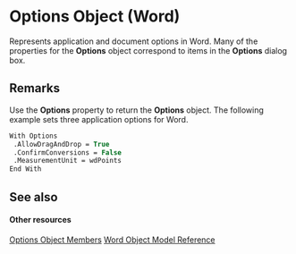 
# Options Object (Word)

Represents application and document options in Word. Many of the properties for the  **Options** object correspond to items in the **Options** dialog box.


## Remarks

Use the  **Options** property to return the **Options** object. The following example sets three application options for Word.


```vb
With Options 
 .AllowDragAndDrop = True 
 .ConfirmConversions = False 
 .MeasurementUnit = wdPoints 
End With
```


## See also


#### Other resources


[Options Object Members](76cd9dfe-6bbb-4c3d-0bfc-79a62bedd15e.md)
[Word Object Model Reference](http://msdn.microsoft.com/library/be452561-b436-bb9b-6f94-3faa9a74a6fd%28Office.15%29.aspx)
